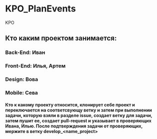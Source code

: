 # KPO_PlanEvents
KPO

## Кто каким проектом занимается:
### Back-End: Иван
### Front-End: Илья, Артем
### Design: Вова
### Mobile: Сева

#### Кто к какому проекту относится, клонирует себе проект и переключается на соответсвующу ветку и затем при выполнении задачи, которую взяли в разделе issue, создает ветку для задачи, затем пушит ее, создает pull-request и указывает в проверяющих Ивана, Илью. После подтверждения задачи от проверяющих, мержите в ветку develop_<name_project>
